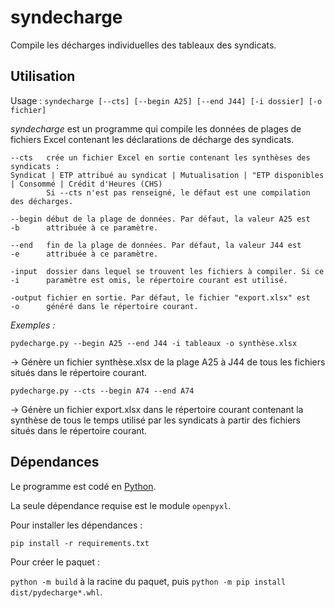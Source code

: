 # syndecharge

Compile les décharges individuelles des tableaux des syndicats.



## Utilisation

Usage : `syndecharge [--cts] [--begin A25] [--end J44] [-i dossier] [-o fichier]`
		
*syndecharge* est un programme qui compile les données de plages de fichiers
Excel contenant les déclarations de décharge des syndicats.
	

	--cts	crée un fichier Excel en sortie contenant les synthèses des syndicats :
	Syndicat | ETP attribué au syndicat | Mutualisation | "ETP disponibles | Consommé | Crédit d'Heures (CHS)
			Si --cts n'est pas renseigné, le défaut est une compilation des décharges.
		
	--begin	début de la plage de données. Par défaut, la valeur A25 est
	-b		attribuée à ce paramètre.
		
	--end	fin de la plage de données. Par défaut, la valeur J44 est
	-e		attribuée à ce paramètre.
		
	-input	dossier dans lequel se trouvent les fichiers à compiler. Si ce
	-i		paramètre est omis, le répertoire courant est utilisé.
		
	-output fichier en sortie. Par défaut, le fichier "export.xlsx" est
	-o		généré dans le répertoire courant.




*Exemples :*
	

	pydecharge.py --begin A25 --end J44 -i tableaux -o synthèse.xlsx

→ Génère un fichier synthèse.xlsx de la plage A25 à J44 de tous les fichiers
		situés dans le répertoire courant.
	

	pydecharge.py --cts --begin A74 --end A74

→ Génère un fichier export.xlsx dans le répertoire courant contenant la
synthèse de tous le temps utilisé par les syndicats à partir des fichiers
situés dans le répertoire courant.



## Dépendances

Le programme est codé en [Python](https://www.python.org/). 

La seule dépendance requise est le module `openpyxl`.

Pour installer les dépendances :

`pip install -r requirements.txt`



Pour créer le paquet :

`python -m build` à la racine du paquet, puis `python -m pip install dist/pydecharge*.whl`.
